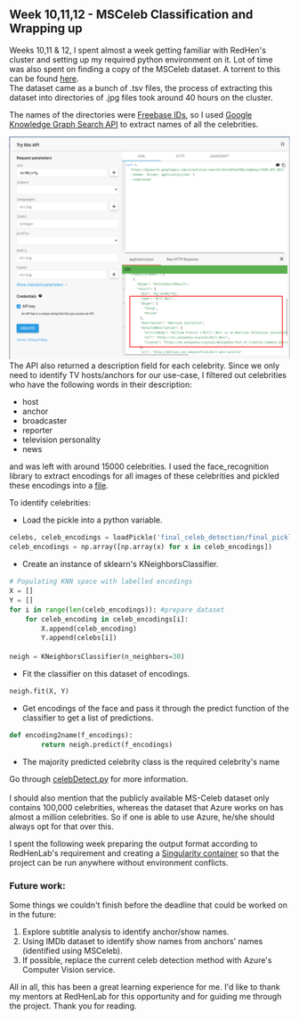 ## Week 10,11,12 - MSCeleb Classification and Wrapping up
Weeks 10,11 & 12, I spent almost a week getting familiar with RedHen's cluster and setting up my required python environment on it. Lot of time was also spent on finding a copy of the MSCeleb dataset. A torrent to this can be found <a href="https://academictorrents.com/details/9e67eb7cc23c9417f39778a8e06cca5e26196a97/tech&hit=1&filelist=1">here</a>.<br>
The dataset came as a bunch of .tsv files, the process of extracting this dataset into directories of .jpg files took around 40 hours on the cluster.

The names of the directories were <a href="https://www.wikidata.org/wiki/Property:P646">Freebase IDs</a>, so I used <a href="https://developers.google.com/knowledge-graph/">Google Knowledge Graph Search API</a> to extract names of all the celebrities.

![Google Knowledge Graph API](week10-1.png)
 The API also returned a description field for each celebrity. Since we only need to identify TV hosts/anchors for our use-case, I filtered out celebrities who have the following words in their description:
* host
* anchor
* broadcaster
* reporter
* television personality
* news


and was left with around 15000 celebrities. I used the 
face_recognition library to extract encodings for all images of these celebrities and pickled these encodings into a <a href="https://drive.google.com/file/d/1AAkCoH1FDuJz4pTOyZv9QCUFPZAHECRI/view">file</a>.

To identify celebrities:
* Load the pickle into a python variable.

```python
celebs, celeb_encodings = loadPickle('final_celeb_detection/final_pickles/anchors-with-TV-encodings.pickle')
celeb_encodings = np.array([np.array(x) for x in celeb_encodings])
```

* Create an instance of sklearn's KNeighborsClassifier.

```python
# Populating KNN space with labelled encodings
X = []
Y = []
for i in range(len(celeb_encodings)): #prepare dataset
    for celeb_encoding in celeb_encodings[i]:
        X.append(celeb_encoding)
        Y.append(celebs[i])
    
neigh = KNeighborsClassifier(n_neighbors=30)
```
* Fit the classifier on this dataset of encodings.

```python
neigh.fit(X, Y)
```

* Get encodings of the face and pass it through the predict function of the classifier to get a list of predictions.

```python
def encoding2name(f_encodings):
        return neigh.predict(f_encodings)
```

* The majority predicted celebrity class is the required celebrity's name
 
Go through <a href="https://github.com/eonr/ShowSegmentation/blob/master/final_usable_code/celebDetect.py">celebDetect.py</a> for more information.<br><br>
I should also mention that the publicly available MS-Celeb dataset only contains 100,000 celebrities, whereas the dataset that Azure works on has almost a million celebrities. So if one is able to use Azure, he/she should always opt for that over this.

I spent the following week preparing the output format according to RedHenLab's requirement and creating a <a href="https://singularity.lbl.gov/">Singularity container</a> so that the project can be run anywhere without environment conflicts.

### Future work:
Some things we couldn't finish before the deadline that could be worked on in the future:
1. Explore subtitle analysis to identify anchor/show names.
2. Using IMDb dataset to identify show names from anchors' names (identified using MSCeleb).
3. If possible, replace the current celeb detection method with Azure's Computer Vision service.


All in all, this has been a great learning experience for me. I'd like to thank my mentors at RedHenLab for this opportunity and for guiding me through the project. Thank you for reading.